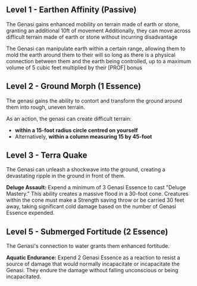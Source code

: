 ## Level 1 - Earthen Affinity (Passive)
The Genasi gains enhanced mobility on terrain made of earth or stone, granting an additional 10ft of movement
Additionally, they can move across difficult terrain made of earth or stone without incurring disadvantage

The Genasi can manipulate earth within a certain range, allowing them to mold the earth around them to their will so long as there is a physical connection between them and the earth being controlled, up to a maximum volume of 5 cubic feet multiplied by their \[PROF\] bonus
## Level 2 - Ground Morph (1 Essence)
The genasi gains the ability to contort and transform the ground around them into rough, uneven terrain.

As an action, the genasi can create difficult terrain:
- **within a 15-foot radius circle centred on yourself**
- Alternatively, **within a column measuring 15 by 45-foot**

## Level 3 - Terra Quake 
The Genasi can unleash a shockwave into the ground, creating a devastating ripple in the ground in front of them.

**Deluge Assault:**
Expend a minimum of 3 Genasi Essence to cast "Deluge Mastery." This ability creates a massive flood in a 30-foot cone. Creatures within the cone must make a Strength saving throw or be carried 30 feet away, taking significant cold damage based on the number of Genasi Essence expended.


## Level 5 - Submerged Fortitude (2 Essence)

The Genasi's connection to water grants them enhanced fortitude.

**Aquatic Endurance:**
Expend 2 Genasi Essence as a reaction to resist a source of damage that would normally incapacitate or incapacitate the Genasi. They endure the damage without falling unconscious or being incapacitated.